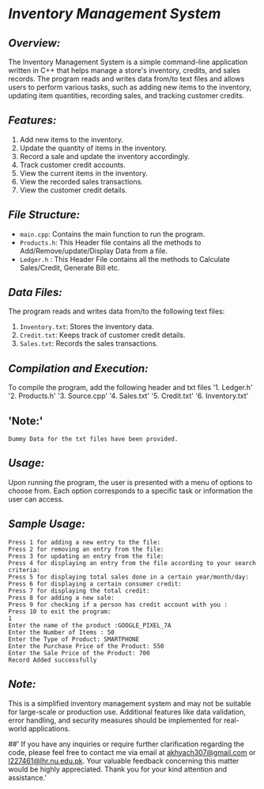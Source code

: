 # *Inventory Management System*

## *Overview:*
The Inventory Management System is a simple command-line application written in C++ that helps manage a store's inventory, credits, and sales records. The program reads and writes data from/to text files and allows users to perform various tasks, such as adding new items to the inventory, updating item quantities, recording sales, and tracking customer credits.

## *Features:*
1. Add new items to the inventory.
2. Update the quantity of items in the inventory.
3. Record a sale and update the inventory accordingly.
4. Track customer credit accounts.
5. View the current items in the inventory.
6. View the recorded sales transactions.
7. View the customer credit details.

## *File Structure:*
- `main.cpp`: Contains the main function to run the program.
- `Products.h`: This Header file contains all the methods to Add/Remove/update/Display Data from a file.
- `Ledger.h` : This Header File contains all the methods to Calculate Sales/Credit, Generate Bill etc.

## *Data Files:*
The program reads and writes data from/to the following text files:
1. `Inventory.txt`: Stores the inventory data.
2. `Credit.txt`: Keeps track of customer credit details.
3. `Sales.txt`: Records the sales transactions.

## *Compilation and Execution:*
To compile the program, add the following header and txt files 
'1. Ledger.h'
'2. Products.h'
'3. Source.cpp'
'4. Sales.txt'
'5. Credit.txt'
'6. Inventory.txt'
## 'Note:'

```
Dummy Data for the txt files have been provided.
```

## *Usage:*
Upon running the program, the user is presented with a menu of options to choose from. Each option corresponds to a specific task or information the user can access.

## *Sample Usage:*
```
Press 1 for adding a new entry to the file:
Press 2 for removing an entry from the file:
Press 3 for updating an entry from the file:
Press 4 for displaying an entry from the file according to your search criteria:
Press 5 for displaying total sales done in a certain year/month/day:
Press 6 for displaying a certain consumer credit:
Press 7 for displaying the total credit:
Press 8 for adding a new sale:
Press 9 for checking if a person has credit account with you :
Press 10 to exit the program:
1
Enter the name of the product :GOOGLE_PIXEL_7A
Enter the Number of Items : 50
Enter the Type of Product: SMARTPHONE
Enter the Purchase Price of the Product: 550
Enter the Sale Price of the Product: 700
Record Added successfully
```

## *Note:*
This is a simplified inventory management system and may not be suitable for large-scale or production use. Additional features like data validation, error handling, and security measures should be implemented for real-world applications.

##' If you have any inquiries or require further clarification regarding the code, please feel free to contact me via email at akhyach307@gmail.com or l227461@lhr.nu.edu.pk. Your valuable feedback concerning this matter would be highly appreciated. Thank you for your kind attention and assistance.'
